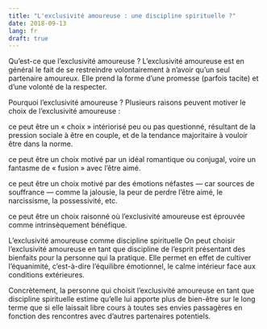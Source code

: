 ```yaml
---
title: "L'exclusivité amoureuse : une discipline spirituelle ?"
date: 2018-09-13
lang: fr
draft: true
---
```


Qu’est-ce que l’exclusivité amoureuse ?
L’exclusivité amoureuse est en général le fait de se restreindre volontairement à n’avoir qu’un seul partenaire amoureux. Elle prend la forme d’une promesse (parfois tacite) et d’une volonté de la respecter. 

Pourquoi l’exclusivité amoureuse ?
Plusieurs raisons peuvent motiver le choix de l’exclusivité amoureuse :

ce peut être un « choix » intériorisé peu ou pas questionné, résultant de la pression sociale à être en couple, et de la tendance majoritaire à vouloir être dans la norme.

ce peut être un choix motivé par un idéal romantique ou conjugal, voire un fantasme de « fusion » avec l’être aimé.

ce peut être un choix motivé par des émotions néfastes — car sources de souffrance — comme la jalousie, la peur de perdre l’être aimé, le narcissisme, la possessivité, etc.

ce peut être un choix raisonné où l’exclusivité amoureuse est éprouvée comme intrinsèquement bénéfique.

L’exclusivité amoureuse comme discipline spirituelle
On peut choisir l’exclusivité amoureuse en tant que discipline de l’esprit présentant des bienfaits pour la personne qui la pratique. Elle permet en effet de cultiver l’équanimité, c’est-à-dire l’équilibre émotionnel, le calme intérieur face aux conditions extérieures.

Concrètement, la personne qui choisit l’exclusivité amoureuse en tant que discipline spirituelle estime qu’elle lui apporte plus de bien-être sur le long terme que si elle laissait libre cours à toutes ses envies passagères en fonction des rencontres avec d’autres partenaires potentiels. 
